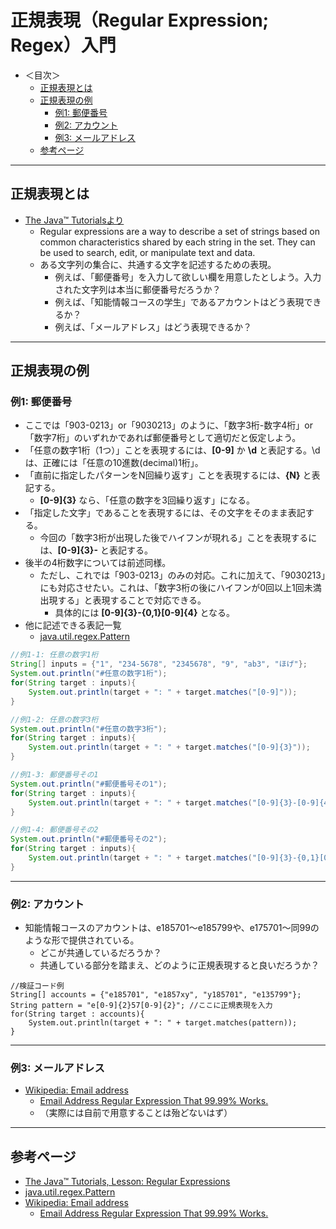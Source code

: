 # 正規表現（Regular Expression; Regex）入門

- ＜目次＞
  - <a href="#intro">正規表現とは</a>
  - <a href="#example">正規表現の例</a>
    - <a href="#ex1">例1: 郵便番号</a>
    - <a href="#ex2">例2: アカウント</a>
    - <a href="#ex3">例3: メールアドレス</a>
  - <a href="#ref">参考ページ</a>

<hr>

## <a name="intro">正規表現とは</a>
- [The Java™ Tutorialsより](https://docs.oracle.com/javase/tutorial/essential/regex/intro.html)
  - Regular expressions are a way to describe a set of strings based on common characteristics shared by each string in the set. They can be used to search, edit, or manipulate text and data.
  - ある文字列の集合に、共通する文字を記述するための表現。
    - 例えば、「郵便番号」を入力して欲しい欄を用意したとしよう。入力された文字列は本当に郵便番号だろうか？
    - 例えば、「知能情報コースの学生」であるアカウントはどう表現できるか？
    - 例えば、「メールアドレス」はどう表現できるか？

<hr>

## <a name="example">正規表現の例</a>
### <a name="ex1">例1: 郵便番号</a>
- ここでは「903-0213」or「9030213」のように、「数字3桁-数字4桁」or「数字7桁」のいずれかであれば郵便番号として適切だと仮定しよう。
- 「任意の数字1桁（1つ）」ことを表現するには、**[0-9]** か **\d** と表記する。\dは、正確には「任意の10進数(decimal)1桁」。
- 「直前に指定したパターンをN回繰り返す」ことを表現するには、**{N}** と表記する。
  - **[0-9]{3}** なら、「任意の数字を3回繰り返す」になる。
- 「指定した文字」であることを表現するには、その文字をそのまま表記する。
  - 今回の「数字3桁が出現した後でハイフンが現れる」ことを表現するには、**[0-9]{3}-** と表記する。
- 後半の4桁数字については前述同様。
  - ただし、これでは「903-0213」のみの対応。これに加えて、「9030213」にも対応させたい。これは、「数字3桁の後にハイフンが0回以上1回未満出現する」と表現することで対応できる。
    - 具体的には **[0-9]{3}-{0,1}[0-9]{4}** となる。
- 他に記述できる表記一覧
  - [java.util.regex.Pattern](https://docs.oracle.com/javase/10/docs/api/java/util/regex/Pattern.html)

```Java
//例1-1: 任意の数字1桁
String[] inputs = {"1", "234-5678", "2345678", "9", "ab3", "ほげ"};
System.out.println("#任意の数字1桁");
for(String target : inputs){
    System.out.println(target + ": " + target.matches("[0-9]"));
}

//例1-2: 任意の数字3桁
System.out.println("#任意の数字3桁");
for(String target : inputs){
    System.out.println(target + ": " + target.matches("[0-9]{3}"));
}

//例1-3: 郵便番号その1
System.out.println("#郵便番号その1");
for(String target : inputs){
    System.out.println(target + ": " + target.matches("[0-9]{3}-[0-9]{4}"));
}

//例1-4: 郵便番号その2
System.out.println("#郵便番号その2");
for(String target : inputs){
    System.out.println(target + ": " + target.matches("[0-9]{3}-{0,1}[0-9]{4}"));
}
```

<hr>

### <a name="ex2">例2: アカウント</a>
- 知能情報コースのアカウントは、e185701〜e185799や、e175701〜同99のような形で提供されている。
  - どこが共通しているだろうか？
  - 共通している部分を踏まえ、どのように正規表現すると良いだろうか？

```
//検証コード例
String[] accounts = {"e185701", "e1857xy", "y185701", "e135799"};
String pattern = "e[0-9]{2}57[0-9]{2}"; //ここに正規表現を入力
for(String target : accounts){
    System.out.println(target + ": " + target.matches(pattern));
}
```

<hr>

### <a name="ex3">例3: メールアドレス</a>
- [Wikipedia: Email address](https://en.wikipedia.org/wiki/Email_address)
  - [Email Address Regular Expression That 99.99% Works.](https://emailregex.com)
  - （実際には自前で用意することは殆どないはず）

<hr>

## <a name="ref">参考ページ</a>
- [The Java™ Tutorials, Lesson: Regular Expressions](https://docs.oracle.com/javase/tutorial/essential/regex/index.html)
- [java.util.regex.Pattern](https://docs.oracle.com/javase/10/docs/api/java/util/regex/Pattern.html)
- [Wikipedia: Email address](https://en.wikipedia.org/wiki/Email_address)
  - [Email Address Regular Expression That 99.99% Works.](https://emailregex.com)
